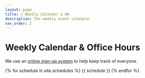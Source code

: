 ```yaml
---
layout: page
title: 🏢 Weekly Calendar & OH
description: The weekly event schedule.
nav_order: 2
---
```


# **Weekly Calendar & Office Hours**

We use an [online sign-up system](https://oh.data8.org/) to help keep track of everyone.

{% for schedule in site.schedules %}
{{ schedule }}
{% endfor %}
